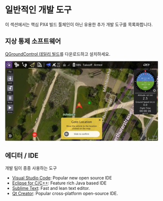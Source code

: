 # 일반적인 개발 도구

이 섹션에서는 핵심 PX4 빌드 툴체인이 아닌 유용한 추가 개발 도구를 목록화합니다.

## 지상 통제 소프트웨어

[QGroundControl 데일리 빌드](https://docs.qgroundcontrol.com/en/releases/daily_builds.html)를 다운로드하고 설치하세요.

![QGroundControl](../../assets/qgc_goto.jpg)

## 에디터 / IDE

개발 팀이 종종 사용하는 도구

* [Visual Studio Code](../setup/vscode.md): Popular new open source IDE
* [Eclipse for C/C++](https://www.eclipse.org/downloads/eclipse-packages/): Feature rich Java based IDE
* [Sublime Text](https://www.sublimetext.com): Fast and lean text editor. 
* [Qt Creator](https://www.qt.io/download-open-source): Popular cross-platform open-source IDE.